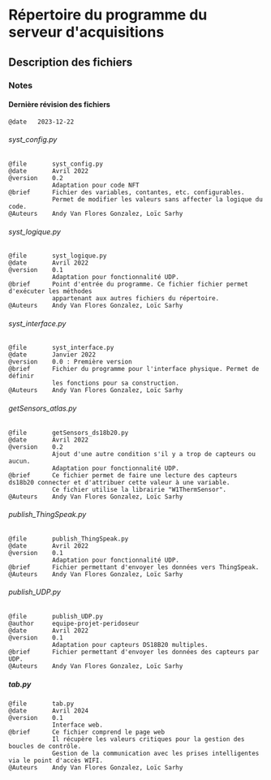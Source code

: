 # Répertoire du programme du serveur d'acquisitions

## Description des fichiers
### Notes
#### Dernière révision des fichiers
    @date   2023-12-22
###### syst_config.py
    @file       syst_config.py
    @date       Avril 2022
    @version    0.2
                Adaptation pour code NFT
    @brief      Fichier des variables, contantes, etc. configurables.
                Permet de modifier les valeurs sans affecter la logique du code.
    @Auteurs    Andy Van Flores Gonzalez, Loïc Sarhy
###### syst_logique.py
    @file       syst_logique.py
    @date       Avril 2022
    @version    0.1
                Adaptation pour fonctionnalité UDP.
    @brief      Point d'entrée du programme. Ce fichier fichier permet d'exécuter les méthodes
                appartenant aux autres fichiers du répertoire.
    @Auteurs    Andy Van Flores Gonzalez, Loïc Sarhy
###### syst_interface.py
    @file       syst_interface.py
    @date       Janvier 2022
    @version    0.0 : Première version
    @brief      Fichier du programme pour l'interface physique. Permet de définir
                les fonctions pour sa construction.
    @Auteurs    Andy Van Flores Gonzalez, Loïc Sarhy
###### getSensors_atlas.py
    @file       getSensors_ds18b20.py
    @date       Avril 2022
    @version    0.2
                Ajout d'une autre condition s'il y a trop de capteurs ou aucun.
                Adaptation pour fonctionnalité UDP.
    @brief      Ce fichier permet de faire une lecture des capteurs ds18b20 connecter et d'attribuer cette valeur à une variable.
                Ce fichier utilise la librairie "W1ThermSensor".
    @Auteurs    Andy Van Flores Gonzalez, Loïc Sarhy
###### publish_ThingSpeak.py
    @file       publish_ThingSpeak.py
    @date       Avril 2022
    @version    0.1
                Adaptation pour fonctionnalité UDP.
    @brief      Fichier permettant d'envoyer les données vers ThingSpeak.
    @Auteurs    Andy Van Flores Gonzalez, Loïc Sarhy
###### publish_UDP.py
    @file       publish_UDP.py
    @author     equipe-projet-peridoseur
    @date       Avril 2022
    @version    0.1
                Adaptation pour capteurs DS18B20 multiples.
    @brief      Fichier permettant d'envoyer les données des capteurs par UDP.
    @Auteurs    Andy Van Flores Gonzalez, Loïc Sarhy
##### tab.py
    @file       tab.py
    @date       Avril 2024
    @version    0.1
                Interface web.
    @brief      Ce fichier comprend le page web
                Il récupère les valeurs critiques pour la gestion des boucles de contrôle.
                Gestion de la communication avec les prises intelligentes via le point d'accès WIFI.
    @Auteurs    Andy Van Flores Gonzalez, Loïc Sarhy
